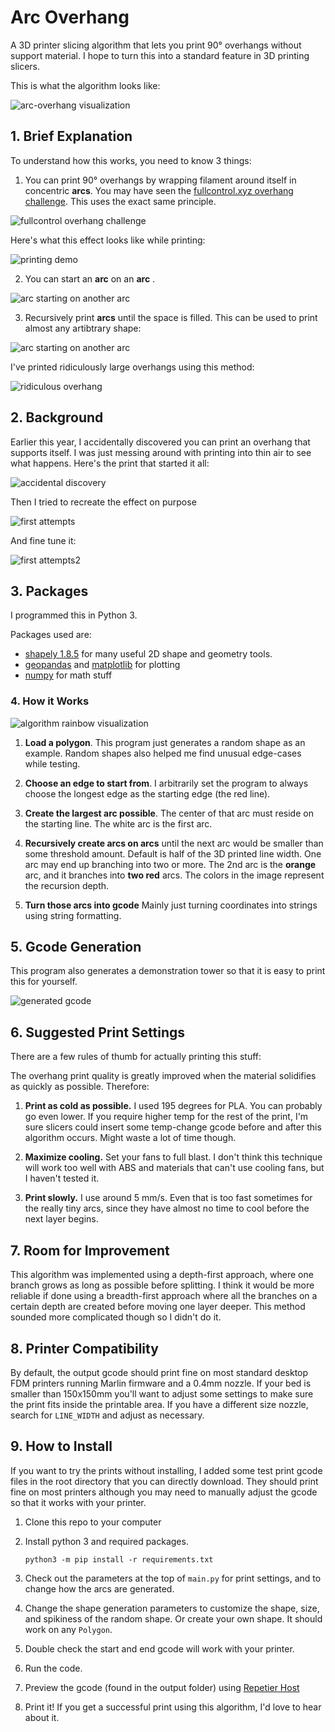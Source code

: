 # Arc Overhang

A 3D printer slicing algorithm that lets you print 90° overhangs without support material. I hope to turn this into a standard feature in 3D printing slicers.

This is what the algorithm looks like: 

![arc-overhang visualization](examples/gcode_vis3.gif)

## 1. Brief Explanation
To understand how this works, you need to know 3 things:  

1. You can print 90° overhangs by wrapping filament around itself in concentric **arcs**. You may have seen the [fullcontrol.xyz overhang challenge](https://fullcontrol.xyz/#/models/b70938). This uses the exact same principle.

![fullcontrol overhang challenge](examples/fullcontrol_overhang_challenge.jpg)

Here's what this effect looks like while printing:  

![printing demo](examples/printing_demo.gif)

2. You can start an **arc** on an **arc** .

![arc starting on another arc](examples/arc_on_arc.jpg)

3. Recursively print **arcs** until the space is filled. This can be used to print almost any artibtrary shape:
   
![arc starting on another arc](examples/arbitrary_shape.jpg)

I've printed ridiculously large overhangs using this method:

![ridiculous overhang](examples/ridiculous_overhang.gif)

## 2. Background

Earlier this year, I accidentally discovered you can print an overhang that supports itself. I was just messing around with printing into thin air to see what happens. Here's the print that started it all: 

![accidental discovery](examples/accidental_discovery.jpg)

Then I tried to recreate the effect on purpose

![first attempts](examples/early_work_2.png)

And fine tune it: 

![first attempts2](examples/early_work_1.png)



## 3. Packages

I programmed this in Python 3. 

Packages used are:
- [shapely 1.8.5](https://shapely.readthedocs.io/en/stable/) for many useful 2D shape and geometry tools.
- [geopandas](https://geopandas.org/en/stable/index.html) and [matplotlib](https://matplotlib.org/) for plotting
- [numpy](https://numpy.org/) for math stuff

### 4. How it Works

![algorithm rainbow visualization](examples/algorithm_explained.png)

1. **Load a polygon**. This program just generates a random shape as an example. Random shapes also helped me find unusual edge-cases while testing.
   
2. **Choose an edge to start from**. I arbitrarily set the program to always choose the longest edge as the starting edge (the red line).

3. **Create the largest arc possible**. The center of that arc must reside on the starting line. The white arc is the first arc.

4. **Recursively create arcs on arcs** until the next arc would be smaller than some threshold amount. Default is half of the 3D printed line width. One arc may end up branching into two or more. The 2nd arc is the **orange** arc, and it branches into **two red** arcs. The colors in the image represent the recursion depth.

5. **Turn those arcs into gcode** Mainly just turning coordinates into strings using string formatting.

## 5. Gcode Generation

This program also generates a demonstration tower so that it is easy to print this for yourself.

![generated gcode](examples/gcode_generator.png)

## 6. Suggested Print Settings

There are a few rules of thumb for actually printing this stuff: 

The overhang print quality is greatly improved when the material solidifies as quickly as possible. Therefore:

1. **Print as cold as possible.** I used 195 degrees for PLA. You can probably go even lower. If you require higher temp for the rest of the print, I'm sure slicers could insert some temp-change gcode before and after this algorithm occurs. Might waste a lot of time though.
   
2. **Maximize cooling.** Set your fans to full blast. I don't think this technique will work too well with ABS and materials that can't use cooling fans, but I haven't tested it.
3. **Print slowly.** I use around 5 mm/s. Even that is too fast sometimes for the really tiny arcs, since they have almost no time to cool before the next layer begins.

## 7. Room for Improvement

This algorithm was implemented using a depth-first approach, where one branch grows as long as possible before splitting. I think it would be more reliable if done using a breadth-first approach where all the branches on a certain depth are created before moving one layer deeper. This method sounded more complicated though so I didn't do it.

## 8. Printer Compatibility

By default, the output gcode should print fine on most standard desktop FDM printers running Marlin firmware and a 0.4mm nozzle. If your bed is smaller than 150x150mm you'll want to adjust some settings to make sure the print fits inside the printable area. If you have a different size nozzle, search for `LINE_WIDTH` and adjust as necessary.

## 9. How to Install

If you want to try the prints without installing, I added some test print gcode files in the root directory that you can directly download. They should print fine on most printers although you may need to manually adjust the gcode so that it works with your printer.

1. Clone this repo to your computer
2. Install python 3 and required packages.

    ```
    python3 -m pip install -r requirements.txt
    ```

3. Check out the parameters at the top of `main.py` for print settings, and to change how the arcs are generated. 
4. Change the shape generation parameters to customize the shape, size, and spikiness of the random shape. Or create your own shape. It should work on any `Polygon`.
5. Double check the start and end gcode will work with your printer. 
6. Run the code.
7. Preview the gcode (found in the output folder) using [Repetier Host](https://www.repetier.com/download-now/)
8. Print it! If you get a successful print using this algorithm, I'd love to hear about it.


